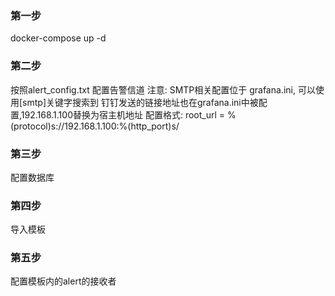 ### 第一步
docker-compose up -d

### 第二步
按照alert_config.txt 配置告警信道
注意: SMTP相关配置位于 grafana.ini, 可以使用[smtp]关键字搜索到
      钉钉发送的链接地址也在grafana.ini中被配置,192.168.1.100替换为宿主机地址
      配置格式: root_url = %(protocol)s://192.168.1.100:%(http_port)s/

### 第三步
配置数据库

### 第四步
导入模板

### 第五步
配置模板内的alert的接收者 